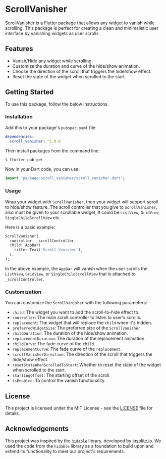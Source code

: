 # ScrollVanisher

ScrollVanisher is a Flutter package that allows any widget to vanish while scrolling. This package is perfect for creating a clean and minimalistic user interface by vanishing widgets as user scrolls.

## Features

- Vanish/Hide any widget while scrolling.
- Customize the duration and curve of the hide/show animation.
- Choose the direction of the scroll that triggers the hide/show effect.
- Reset the state of the widget when scrolled to the start.

## Getting Started

To use this package, follow the below instructions.


### Installation

Add this to your package's `pubspec.yaml` file:

```yaml
dependencies:
  scroll_vanisher: ^1.0.0
```

Then install packages from the command line:

```bash
$ flutter pub get
```

Now in your Dart code, you can use:

```dart
import 'package:scroll_vanisher/scroll_vanisher.dart';
```

### Usage

Wrap your widget with `ScrollVanisher`, then your widget will support scroll to hide/show feature. The scroll controller that you give to `ScrollVanisher`, also must be given to your scrollable widget, It could be `ListView`, `GridView`, `SingleChildScrollView` etc.

Here is a basic example:

```dart
ScrollVanisher(
  controller: _scrollController,
  child: AppBar(
    title: Text('Scroll Vanisher'),
  ),
);
```

In the above example, the `AppBar` will vanish when the user scrolls the `ListView`, `GridView`, or `SingleChildScrollView` that is attached to `_scrollController`.

### Customization

You can customize the `ScrollVanisher` with the following parameters:

- `child`: The widget you want to add the scroll-to-hide effect to.
- `controller`: The main scroll controller to listen to user's scrolls.
- `replacement`: The widget that will replace the `child` when it's hidden.
- `preferredWidgetSize`: The preferred size of the `ScrollVanisher`.
- `childDuration`: The duration of the hide/show animation.
- `replacementDuration`: The duration of the replacement animation.
- `childCurve`: The fade curve of the `child`.
- `replacementCurve`: The fade curve of the `replacement`.
- `scrollVanisherDirection`: The direction of the scroll that triggers the hide/show effect.
- `resetStateWhenScrolledToStart`: Whether to reset the state of the widget when scrolled to the start.
- `startingOffset`: The starting offset of the scroll.
- `isEnabled`: To control the vanish functionality.

## License

This project is licensed under the MIT License - see the [LICENSE](LICENSE) file for details.


## Acknowledgements

This project was inspired by the [`hidable`](https://pub.dev/packages/hidable) library, developed by [insolite.io](https://pub.dev/publishers/insolite.io). We used the code from the `hidable` library as a foundation to build upon and extend its functionality to meet our project's requirements.

